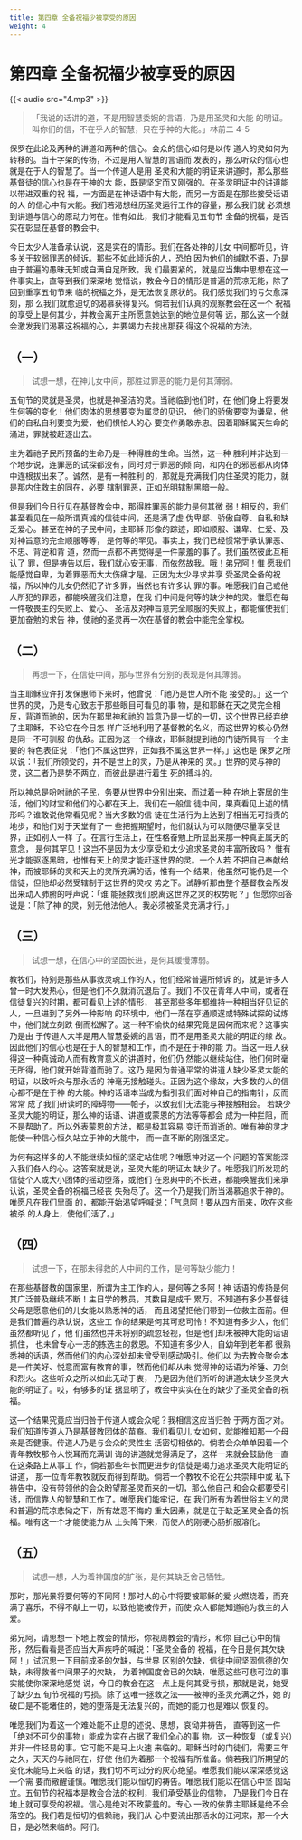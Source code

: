 ```yaml
---
title: 第四章 全备祝福少被享受的原因
weight: 4
---
```


# 第四章 全备祝福少被享受的原因
{{< audio src="4.mp3" >}}

> 「我说的话讲的道，不是用智慧委婉的言语，乃是用圣灵和大能
> 的明证。叫你们的信，不在乎人的智慧，只在乎神的大能。」林前二
> 4-5

保罗在此论及两种的讲道和两种的信心。会众的信心如何是以传
道人的灵如何为转移的。当十字架的传扬，不过是用人智慧的言语而
发表的，那么听众的信心也就是在于人的智慧了。当一个传道人是用
圣灵和大能的明证来讲道时，那么那些基督徒的信心也是在于神的大
能，既是坚定而又刚强的。在圣灵明证中的讲道能以带进双重的祝
福，一方面是在神话语中有大能，而另一方面是在那些接受话语的人
的信心中有大能。我们若渴想经历圣灵运行工作的容量，那么我们就
必须想到讲道与信心的原动力何在。惟有如此，我们才能看见五旬节
全备的祝福，是否实在彰显在基督的教会中。

今日太少人准备承认说，这是实在的情形。我们在各处神的儿女
中间都听见，许多关于软弱罪恶的倾诉。那些不如此倾诉的人，恐怕
因为他们的缄默不语，乃是由于普遍的愚昧无知或自满自足所致。我
们最要紧的，就是应当集中思想在这一件事实上，直等到我们深深地
觉悟说，教会今日的情形是普遍的荒凉无能，除了回到重享五旬节来
临的祝福之外，是无法恢复原状的。我们感觉我们的亏欠愈深刻，那
么我们就愈迫切的渴慕获得复兴。倘若我们认真的观察教会在这一个
祝福的享受上是何其少，并教会离开主所愿意她达到的地位是何等
远，那么这一个就会激发我们渴慕这祝福的心，并要竭力去找出那获
得这个祝福的方法。

## （一）

> 试想一想，在神儿女中间，那胜过罪恶的能力是何其薄弱。

五旬节的灵就是圣灵，也就是神圣洁的灵。当祂临到他们时，在
他们身上将要发生何等的变化！他们肉体的思想要变为属灵的见识，
他们的骄傲要变为谦卑，他们的自私自利要变为爱，他们惧怕人的心
要变作勇敢赤忠。因着耶稣属天生命的涌进，罪就被赶逐出去。

主为着祂子民所预备的生命乃是一种得胜的生命。当然，这一种
胜利并非达到一个地步说，连罪恶的试探都没有，同时对于罪恶的倾
向，和内在的邪恶都从肉体中连根拔出来了。诚然，是有一种胜利
的，那就是充满我们内住圣灵的能力，就是那内住救主的同在，必要
辖制罪恶，正如光明辖制黑暗一般。

但是我们今日行见在基督教会中，那得胜罪恶的能力是何其微
弱！相反的，我们甚至看见在一般所谓真诚的信徒中间，还是满了虚
伪卑鄙、骄傲自尊、自私和缺乏爱心。甚至在神的子民中间，主耶稣
形像的踪迹，即如顺服、谦卑、仁爱、及对神旨意的完全顺服等等，
是何等的罕见。事实上，我们已经惯常于承认罪恶、不忠、背逆和背
道，然而一点都不再觉得是一件蒙羞的事了。我们虽然彼此互相认了
罪，但是祷告以后，我们就心安无事，而依然故我。哦！弟兄阿！惟
愿我们能感觉自卑，为着罪恶而大大伤痛才是。正因为太少寻求并享
受圣灵全备的祝福，所以神的儿女仍然犯了许多罪，当然也有许多认
罪的事。唯愿我们自己或他人所犯的罪恶，都能唤醒我们注意，在我
们中间是何等的缺少神的灵。惟愿在每一件敬畏主的失败上、爱心、
圣洁及对神旨意完全顺服的失败上，都能催使我们更加奋勉的求告
神，使祂的圣灵再一次在基督的教会中能完全掌权。

## （二）

> 再想一下，在信徒中间，那与世界有分别的表现是何其薄弱。

当主耶稣应许打发保惠师下来时，他曾说：「祂乃是世人所不能
接受的。」这一个世界的灵，乃是专心致志于那些眼目可看见的事
物，是和耶稣在天之灵完全相反，背道而驰的，因为在那里神和祂的
旨意乃是一切的一切，这个世界已经弃绝了主耶稣，不论它在今日怎
样广泛地利用了基督教的名义，而这世界的核心仍然是同一不可驯服
的仇敌。正因为这一个缘故，耶稣就提到祂的门徒所具有一个主要的
特色表佂说：「他们不属这世界，正如我不属这世界一样。」这也是
保罗之所以说：「我们所领受的，并不是世上的灵，乃是从神来的
灵。」世界的灵与神的灵，这二者乃是势不两立，而彼此是进行着生
死的搏斗的。

所以神总是吩咐祂的子民，务要从世界中分别出来，而过着一种
在地上寄居的生活，他们的财宝和他们的心都在天上。我们在一般信
徒中间，果真看见上述的情形吗？谁敢说他常看见呢？当大多数的信
徒在生活行为上达到了相当无可指责的地步，和他们对于天堂有了一
些把握期望时，他们就认为可以随便尽量享受世界，正如别人一样
了。在言行生活上，在性格奋勉上所显出来那一种真正属天的意念，
是何其罕见！这岂不是因为太少享受和太少追求圣灵的丰富所致吗？
惟有光才能驱逐黑暗，也惟有天上的灵才能赶逐世界的灵。一个人若
不把自己奉献给神，而被耶稣的灵和天上的灵所充满的话，惟有一个
结果，他虽然可能仍是一个信徒，但他却必然受辖制于这世界的灵权
势之下。试静听那由整个基督教会所发出来动人肺腑的呼声说：「谁
能拯救我们脱离这世界之灵的权势呢？」但愿你回答说是：「除了神
的灵，别无他法他人。我必须被圣灵充满才行。」

## （三）

> 试想一想，在信心中的坚固长进，是何其缓慢薄弱。

教牧们，特别是那些从事救灵魂工作的人，他们经常普遍所倾诉
的，就是许多人曾一时大发热心，但是他们不久就消沉退后了。我们
不仅在青年人中间，或者在信徒复兴的时期，都可看见上述的情形，
甚至那些多年都维持一种相当好见证的人，一旦进到了另外一种影响
的环境中，他们一落在亨通顺遂或特殊试探的试炼中，他们就立刻跌
倒而松懈了。这一种不愉快的结果究竟是因何而来呢？这事实乃是由
于传道人大半是用人智慧委婉的言语，而不是用圣灵大能的明证的缘
故。因此他们的信心也是在于人的智慧和工作，而不是在于神的能
力。当这一班人获得这一种真诚动人而有教育意义的讲道时，他们仍
然能以继续站住，他们何时毫无所得，他们就开始背道而驰了。这乃
是因为普通平常的讲道人缺少圣灵大能的明证，以致听众与那永活的
神毫无接触碰头。正因为这个缘故，大多数的人的信心都不是在于神
的大能。神的话语本当成为指引我们面对神自己的指南针，反而常常
成了我们研读时的障碍物——帕子，以致我们无法能与神接触相会。
若缺少圣灵大能的明证，那么神的话语、讲道或蒙恩的方法等等都会
成为一种拦阻，而不是帮助了。所以外表蒙恩的方法，都是极其容易
变迁而消逝的。唯有神的灵才能使一种信心恒久站立于神的大能中，
而一直不断的刚强坚定。

为何有这样多的人不能继续如恒的坚定站住呢？唯愿神对这一个
问题的答案能深入我们各人的心。这答案就是说，圣灵大能的明证太
缺少了。唯愿我们所发现的信徒个人或大小团体的摇动堕落，或他们
在恩典中的不长进，都能唤醒我们来承认说，圣灵全备的祝福已经丧
失殆尽了。这一个乃是我们所当渴慕追求于神的。唯愿凡在我们里面
的，都能开始渴望呼喊说：「气息阿！要从四方而来，吹在这些被杀
的人身上，使他们活了。」

## （四）

> 试想一下，在那未得救的人中间的工作，是何等缺少能力！

在那些基督教的国家里，所谓为主工作的人，是何等之多阿！神
话语的传扬是何其广泛普及继续不断！主日学的教员，其数目是成千
累万。不知道有多少基督徒父母是愿意他们的儿女能以熟悉神的话，
而且渴望把他们带到一位救主面前。但是我们普遍的承认说，这些工
作的结果是何其可悲可怜！不知道有多少人，他们虽然都听见了，他
们虽然也并未将别的疏忽轻视，但是他们却未被神大能的话语抓住，
也未曾专心一志的拣选主的救恩。不知道有多少人，自幼年到老年都
很熟悉神的话语，然而他们的内心深处却未曾受到感动吸引。他们以
为去教会聚会本是一件美好、悦意而富有教育的事，然而他们却从未
觉得神的话语为斧锤、刀剑和烈火。这些听众之所以如此无动于衷，
乃是因为他们所听的讲道太缺少圣灵大能的明证了。哎，有够多的证
据显明了，教会中实实在在的缺少了圣灵全备的祝福。

这—个结果究竟应当归咎于传道人或会众呢？我相信这应当归咎
于两方面才对。我们知道传道人乃是基督教团体的苗裔。我们看见儿
女如何，就能推知那一个母亲是否健康。传道人乃是与会众的灵性生
活密切相依的。倘若会众单单因着一个青年教牧那令人悦耳而充满训
诲的讲道就觉得满足了，这样一来就会鼓励他一直在这条路上从事工
作，倘若那些年长而更进步的信徒是竭力追求圣灵大能明证的讲道，
那一位青年教牧就反而得到帮助。倘若一个教牧不论在公共崇拜中或
私下祷告中，没有带领他的会众盼望那圣灵而来的一切，那么他自己
和会众都要受引诱，而信靠人的智慧和工作了。唯愿我们能牢记，在
我们所有为着世俗主义的灵和普遍的荒凉悲恸之下，所有故恶不悔的
重大因素，就是在于缺乏圣灵全备的祝福。唯有这一个才能使能力从
上头降下来，而使人的刚硬心肠折服溶化。

## （五）

> 试想一想，人为着神国度的扩张，是何其缺乏舍己牺牲。

那时，那光景将要何等的不同阿！那时人的心中将要被耶稣的爱
火燃烧着，而充满了喜乐，不得不献上一切，以致他能被传开，而使
众人都能知道祂为救主的大爱。

弟兄阿，请思想一下地上教会的情形，你视周教会的情形，和你
自己心中的情形，然后看看是否应当大声疾呼的喊说：「圣灵全备的
祝福，在今日是何其欠缺阿！」试沉思一下目前成圣的欠缺，与世界
区别的欠缺，信徒中间坚固信德的欠缺，未得救者中间果子的欠缺，
为着神国度舍已的欠缺，唯愿这些可悲可泣的事实能使你深深地感觉
说，今日的教会在这一点上是何其受亏损，那就是说，她受了缺少五
旬节祝福的亏损。除了这唯一拯救之法——被神的圣灵充满之外，她
的破口是不能堵住的，她的堕落是无法复兴的，而她的能力也是难以
恢复的。

唯愿我们为着这一个难处能不止息的述说、思想，哀恸并祷告，
直等到这一件「绝对不可少的事物」能成为实在占据了我们全心的事
物。这一种恢复（或复兴）并非一件轻易的事。它可能不是马上火速
来临的。耶稣当时的门徒们，需要三年之久，天天的与祂同在，好使
他们为着那一个祝福有所准备。倘若我们所期望的变化未能马上来临
的话，我们切不可过分的灰心绝望。唯愿我们能以深深感觉这—个需
要而儆醒谨慎。唯愿我们能以恒切的祷告。唯愿我们能以在信心中坚
固站立。五旬节的祝福本是教会合法的权利，我们承受基业的信物，
乃是我们今日在地上就可享受的祝福。信心是绝对不致蒙羞的。专心
一致的依靠主耶稣是绝不会落空的。我们若是恒切的信赖祂，我们从
心中要流出那活水的江河来，那一个大日，是必然来临的。阿们。
